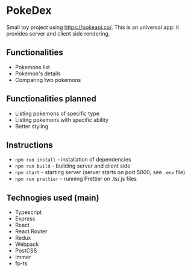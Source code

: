 # PokeDex

Small toy project using https://pokeapi.co/.
This is an universal app: it provides server and client side rendering.

## Functionalities

- Pokemons list
- Pokemon's details
- Comparing two pokemons

## Functionalities planned

- Listing pokemons of specific type
- Listing pokemons with specific ability
- Better styling

## Instructions

- `npm run install` - installation of dependencies
- `npm run build` - building server and client side
- `npm start` - starting server (server starts on port 5000; see `.env` file)
- `npm run prettier` - running Prettier on .ts/.js files

## Technogies used (main)

- Typescript
- Express
- React
- React Router
- Redux
- Webpack
- PostCSS
- Immer
- fp-ts